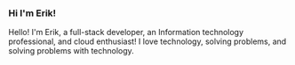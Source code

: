 ### Hi I'm Erik!

Hello! I'm Erik, a full-stack developer, an Information technology professional, and cloud enthusiast! I love technology, solving problems, and solving problems with technology.
